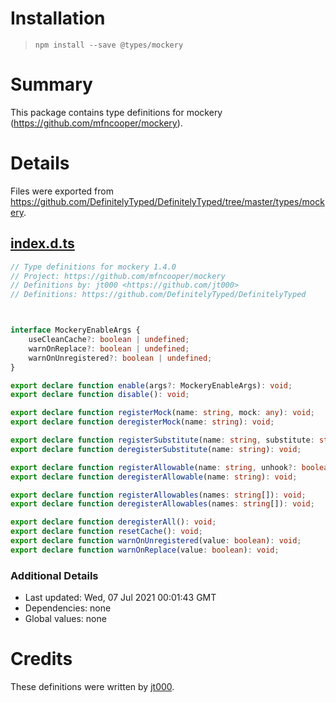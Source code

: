 # Installation
> `npm install --save @types/mockery`

# Summary
This package contains type definitions for mockery (https://github.com/mfncooper/mockery).

# Details
Files were exported from https://github.com/DefinitelyTyped/DefinitelyTyped/tree/master/types/mockery.
## [index.d.ts](https://github.com/DefinitelyTyped/DefinitelyTyped/tree/master/types/mockery/index.d.ts)
````ts
// Type definitions for mockery 1.4.0
// Project: https://github.com/mfncooper/mockery
// Definitions by: jt000 <https://github.com/jt000>
// Definitions: https://github.com/DefinitelyTyped/DefinitelyTyped



interface MockeryEnableArgs {
    useCleanCache?: boolean | undefined;
    warnOnReplace?: boolean | undefined;
    warnOnUnregistered?: boolean | undefined;
}

export declare function enable(args?: MockeryEnableArgs): void;
export declare function disable(): void;

export declare function registerMock(name: string, mock: any): void;
export declare function deregisterMock(name: string): void;

export declare function registerSubstitute(name: string, substitute: string): void;
export declare function deregisterSubstitute(name: string): void;

export declare function registerAllowable(name: string, unhook?: boolean): void;
export declare function deregisterAllowable(name: string): void;

export declare function registerAllowables(names: string[]): void;
export declare function deregisterAllowables(names: string[]): void;

export declare function deregisterAll(): void;
export declare function resetCache(): void;
export declare function warnOnUnregistered(value: boolean): void;
export declare function warnOnReplace(value: boolean): void;

````

### Additional Details
 * Last updated: Wed, 07 Jul 2021 00:01:43 GMT
 * Dependencies: none
 * Global values: none

# Credits
These definitions were written by [jt000](https://github.com/jt000).
